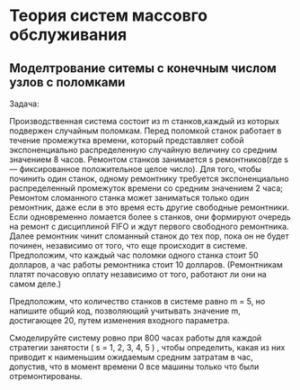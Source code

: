 # Теория систем массовго обслуживания 

## Моделтрование ситемы с конечным числом узлов с поломками 

Задача: 

Производственная система состоит из m станков,каждый из которых подвержен случайным поломкам.  Перед поломкой станок работает в течение промежутка времени, который представляет собой экспоненциально распределенную случайную величину со средним значением 8 часов.  Ремонтом станков занимается s ремонтников(где s — фиксированное положительное целое число). Для того, чтобы починить один станок, одному ремонтнику требуется экспоненциально распределенный промежуток времени со средним значением 2 часа; Ремонтом сломанного станка может заниматься только один ремонтник, даже если в это время есть другие свободные ремонтники. Если одновременно ломается более s станков, они формируют очередь на ремонт с дисциплиной FIFO и ждут первого свободного ремонтника.  Далее ремонтник чинит сломанный станок до тех пор, пока он не будет починен, независимо от того, что еще происходит в системе.  Предположим, что каждый час поломки одного станка стоит 50 долларов, а час работы ремонтника стоит 10 долларов.  (Ремонтникам платят почасовую оплату независимо от того, работают ли они на самом деле.)


Предположим, что количество станков в системе равно m = 5, но напишите общий код, позволяющий учитывать значение m, достигающее 20, путем изменения входного параметра.


Смоделируйте систему ровно при 800 часах работы для каждой стратегии занятости ( s = 1, 2, 3, 4, 5 ) ,  чтобы определить, какая из них приводит к наименьшим ожидаемым средним затратам в час, допустив, что в момент времени 0 все машины только что были отремонтированы.
